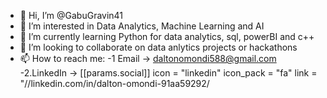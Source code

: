 - 👋 Hi, I’m @GabuGravin41
- 👀 I’m interested in Data Analytics, Machine Learning and AI
- 🌱 I’m currently learning Python for data analytics, sql, powerBI and c++
- 💞️ I’m looking to collaborate on data anlytics projects or hackathons
- 📫 How to reach me:
-1 Email -> daltonomondi588@gmail.com
-2.LinkedIn -> [[params.social]]
    icon = "linkedin"
    icon_pack = "fa"
    link = "//linkedin.com/in/dalton-omondi-91aa59292/

<!---
GabuGravin41/GabuGravin41 is a ✨ special ✨ repository because its `README.md` (this file) appears on your GitHub profile.
You can click the Preview link to take a look at your changes.
--->
